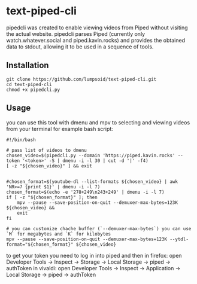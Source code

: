 # text-piped-cli

pipedcli was created to enable viewing videos from Piped without visiting the actual website. pipedcli parses Piped (currently only watch.whatever.social and piped.kavin.rocks) and provides the obtained data to stdout, allowing it to be used in a sequence of tools.

## Installation
```
git clone https://github.com/lumpsoid/text-piped-cli.git
cd text-piped-cli
chmod +x pipedcli.py
```

## Usage
you can use this tool with dmenu and mpv to selecting and viewing videos from your terminal
for example bash script:
```
#!/bin/bash

# pass list of videos to dmenu
chosen_video=$(pipedcli.py --domain 'https://piped.kavin.rocks' --token '<token>' -S | dmenu -i -l 30 | cut -d '|' -f4)
[ -z "${chosen_video}" ] && exit


#chosen_format=$(youtube-dl --list-formats ${chosen_video} | awk 'NR>=7 {print $1}' | dmenu -i -l 7)
chosen_format=$(echo -e '278+249\n243+249' | dmenu -i -l 7)
if [ -z "${chosen_format}" ]; then
    mpv --pause --save-position-on-quit --demuxer-max-bytes=123K ${chosen_video} &&
    exit
fi

# you can customize chache buffer (`--demuxer-max-bytes`) you can use `M` for megabytes and `K` for kilobytes
mpv --pause --save-position-on-quit --demuxer-max-bytes=123K --ytdl-format="${chosen_format}" ${chosen_video}
```
to get your token you need to log in into piped and then
in firefox: open Developer Tools -> Inspect -> Storage -> Local Storage -> piped -> authToken
in vivaldi: open Developer Tools -> Inspect -> Application -> Local Storage -> piped -> authToken